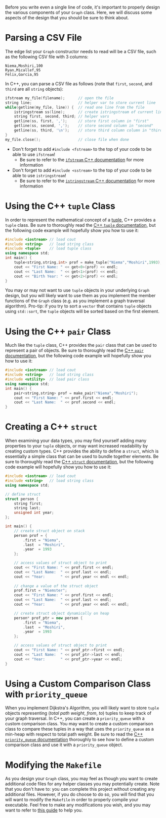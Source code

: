 Before you write even a single line of code, it's important to properly design the various components of your `Graph` class. Here, we will discuss some aspects of the design that you should be sure to think about.

# Parsing a CSV File
The edge list your `Graph` constructor needs to read will be a CSV file, such as the following CSV file with 3 columns:

```
Niema,Moshiri,100
Ryan,Micallef,95
Felix,Garcia,95
```

In C++, you can parse a CSV file as follows (note that `first`, `second`, and `third` are all `string` objects):

```cpp
ifstream my_file(filename);      // open the file
string line;                     // helper var to store current line
while(getline(my_file, line)) {  // read one line from the file
    istringstream ss(line);      // create istringstream of current line
    string first, second, third; // helper vars
    getline(ss, first, ',');     // store first column in "first"
    getline(ss, second, ',');    // store second column in "second"
    getline(ss, third, '\n');    // store third column column in "third"
}
my_file.close();                 // close file when done
```

* Don't forget to add `#include <fstream>` to the top of your code to be able to use `ifstream`!
    * Be sure to refer to the [`ifstream` C++ documentation](http://www.cplusplus.com/reference/fstream/ifstream/) for more information
* Don't forget to add `#include <sstream>` to the top of your code to be able to use `istringstream`!
    * Be sure to refer to the [`istringstream` C++ documentation](http://www.cplusplus.com/reference/sstream/istringstream/) for more information

# Using the C++ `tuple` Class
In order to represent the mathematical concept of a [tuple](https://en.wikipedia.org/wiki/Tuple), C++ provides a `tuple` class. Be sure to thoroughly read the [C++ `tuple` documentation](http://www.cplusplus.com/reference/tuple/tuple/), but the following code example will hopefully show you how to use it:

```cpp
#include <iostream> // load cout
#include <string>   // load string class
#include <tuple>    // load tuple class
using namespace std;
int main() {
    tuple<string,string,int> prof = make_tuple("Niema","Moshiri",1993);
    cout << "First Name: " << get<0>(prof) << endl;
    cout << "Last Name:  " << get<1>(prof) << endl;
    cout << "Birth Year: " << get<2>(prof) << endl;
}
```

You may or may not want to use `tuple` objects in your underlying `Graph` design, but you will likely want to use them as you implement the member functions of the `Graph` class (e.g. as you implement a graph traversal algorithm). Pro-tip: if you try to sort a `vector` that contains `tuple` objects using `std::sort`, the `tuple` objects will be sorted based on the first element.

# Using the C++ `pair` Class
Much like the `tuple` class, C++ provides the `pair` class that can be used to represent a pair of objects. Be sure to thoroughly read the [C++ `pair` documentation](http://www.cplusplus.com/reference/utility/pair/pair/), but the following code example will hopefully show you how to use it:

```cpp
#include <iostream> // load cout
#include <string>   // load string class
#include <utility>  // load pair class
using namespace std;
int main() {
    pair<string,string> prof = make_pair("Niema","Moshiri");
    cout << "First Name: " << prof.first << endl;
    cout << "Last Name:  " << prof.second << endl;
}
```

# Creating a C++ `struct`
When examining your data types, you may find yourself adding many properties to your `tuple` objects, or may want increased readability by creating custom types. C++ provides the ability to define a `struct`, which is essentially a simple class that can be used to bundle together elements. Be sure to thoroughly read the [C++ `struct` documentation](http://www.cplusplus.com/doc/tutorial/structures/), but the following code example will hopefully show you how to use it:

```cpp
#include <iostream> // load cout
#include <string>   // load string class
using namespace std;

// define struct
struct person {
    string first;
    string last;
    unsigned int year;
};

int main() {
    // create struct object on stack
    person prof = {
        .first = "Niema",
        .last  = "Moshiri",
        .year  = 1993
    };

    // access values of struct object to print
    cout << "First Name: " << prof.first << endl;
    cout << "Last Name:  " << prof.last << endl;
    cout << "Year:       " << prof.year << endl << endl;
    
    // change a value of the struct object
    prof.first = "Niemster";
    cout << "First Name: " << prof.first << endl;
    cout << "Last Name:  " << prof.last << endl;
    cout << "Year:       " << prof.year << endl << endl;

    // create struct object dynamically on heap
    person* prof_ptr = new person {
        .first = "Niema",
        .last  = "Moshiri",
        .year  = 1993
    };

    // access values of struct object to print
    cout << "First Name: " << prof_ptr->first << endl;
    cout << "Last Name:  " << prof_ptr->last << endl;
    cout << "Year:       " << prof_ptr->year << endl;
}
```

# Using a Custom Comparison Class with `priority_queue`
When you implement Dijkstra's Algorithm, you will likely want to store `tuple` objects representing (*total path weight*, *from*, *to*) tuples to keep track of your graph traversal. In C++, you can create a `priority_queue` with a custom comparison class. You may want to create a custom comparison class to compare these tuples in a way that uses the `priority_queue` as a min-heap with respect to total path weight. Be sure to read the [C++ `priority_queue` documentation](http://www.cplusplus.com/reference/queue/priority_queue/priority_queue/) thoroughly to see how to define a custom comparison class and use it with a `priority_queue` object.

# Modifying the `Makefile`
As you design your `Graph` class, you may feel as though you want to create additional code files for any helper classes you may potentially create. Note that you don't have to: you can complete this project without creating any additional files. However, if you do choose to do so, you will find that you will want to modify the `Makefile` in order to properly compile your executable. Feel free to make any modifications you wish, and you may want to refer to [this guide](https://www.tutorialspoint.com/makefile/makefile_quick_guide.htm) to help you.
